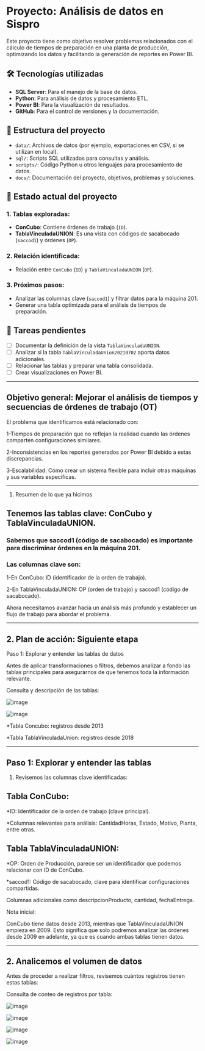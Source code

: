 # Proyecto: Análisis de datos en Sispro

Este proyecto tiene como objetivo resolver problemas relacionados con el cálculo de tiempos de preparación en una planta de producción, optimizando los datos y facilitando la generación de reportes en Power BI.

## 🛠️ Tecnologías utilizadas
- **SQL Server**: Para el manejo de la base de datos.
- **Python**: Para análisis de datos y procesamiento ETL.
- **Power BI**: Para la visualización de resultados.
- **GitHub**: Para el control de versiones y la documentación.

## 📂 Estructura del proyecto
- `data/`: Archivos de datos (por ejemplo, exportaciones en CSV, si se utilizan en local).
- `sql/`: Scripts SQL utilizados para consultas y análisis.
- `scripts/`: Código Python u otros lenguajes para procesamiento de datos.
- `docs/`: Documentación del proyecto, objetivos, problemas y soluciones.

## 🚀 Estado actual del proyecto
### 1. **Tablas exploradas**:
   - **ConCubo**: Contiene órdenes de trabajo (`ID`).
   - **TablaVinculadaUNION**: Es una vista con códigos de sacabocado (`saccod1`) y órdenes (`OP`).
### 2. **Relación identificada**:
   - Relación entre `ConCubo` (`ID`) y `TablaVinculadaUNION` (`OP`).
### 3. **Próximos pasos**:
   - Analizar las columnas clave (`saccod1`) y filtrar datos para la máquina 201.
   - Generar una tabla optimizada para el análisis de tiempos de preparación.

## 📝 Tareas pendientes
- [ ] Documentar la definición de la vista `TablaVinculadaUNION`.
- [ ] Analizar si la tabla `TablaVinculadaUnion20210702` aporta datos adicionales.
- [ ] Relacionar las tablas y preparar una tabla consolidada.
- [ ] Crear visualizaciones en Power BI.

----------------
## Objetivo general: Mejorar el análisis de tiempos y secuencias de órdenes de trabajo (OT)
El problema que identificamos está relacionado con:

1-Tiempos de preparación que no reflejan la realidad cuando las órdenes comparten configuraciones similares.

2-Inconsistencias en los reportes generados por Power BI debido a estas discrepancias.

3-Escalabilidad: Cómo crear un sistema flexible para incluir otras máquinas y sus variables específicas.

-----------
1. Resumen de lo que ya hicimos

## Tenemos las tablas clave: ConCubo y TablaVinculadaUNION.

### Sabemos que saccod1 (código de sacabocado) es importante para discriminar órdenes en la máquina 201.

### Las columnas clave son:

1-En ConCubo: ID (identificador de la orden de trabajo).

2-En TablaVinculadaUNION: OP (orden de trabajo) y saccod1 (código de sacabocado).

Ahora necesitamos avanzar hacia un análisis más profundo y establecer un flujo de trabajo para abordar el problema.

------

## 2. Plan de acción: Siguiente etapa

Paso 1: Explorar y entender las tablas de datos

Antes de aplicar transformaciones o filtros, debemos analizar a fondo las tablas principales para asegurarnos de que tenemos toda la información relevante.

Consulta y descripción de las tablas:

![image](https://github.com/user-attachments/assets/15870bd7-3477-4e9e-bd66-bafeb35e4160)

![image](https://github.com/user-attachments/assets/2e47793b-a202-42cd-94a6-4c0dce74ad49)

*Tabla Concubo: registros desde 2013

*Tabla TablaVinculadaUnion: registros desde 2018

---------------------

## Paso 1: Explorar y entender las tablas

1. Revisemos las columnas clave identificadas:

## Tabla ConCubo:

*ID: Identificador de la orden de trabajo (clave principal).

*Columnas relevantes para análisis: CantidadHoras, Estado, Motivo, Planta, entre otras.

## Tabla TablaVinculadaUNION:

*OP: Orden de Producción, parece ser un identificador que podemos relacionar con ID de ConCubo.

*saccod1: Código de sacabocado, clave para identificar configuraciones compartidas.


Columnas adicionales como descripcionProducto, cantidad, fechaEntrega.

Nota inicial:

ConCubo tiene datos desde 2013, mientras que TablaVinculadaUNION empieza en 2009. Esto significa que solo podremos analizar las órdenes desde 2009 en adelante, ya que es cuando ambas tablas tienen datos.

----------------

## 2. Analicemos el volumen de datos

Antes de proceder a realizar filtros, revisemos cuántos registros tienen estas tablas:

Consulta de conteo de registros por tabla:

![image](https://github.com/user-attachments/assets/e56aed2e-b9f7-4b8c-959a-577fb91f1b17)

![image](https://github.com/user-attachments/assets/406cfdba-b28a-484f-96f8-dcbdd911fa13)

![image](https://github.com/user-attachments/assets/b2bf4895-2021-4e75-bf9c-7b6f5b0cc5e4)

![image](https://github.com/user-attachments/assets/b61a17d7-a0ee-4e9a-9189-ee8459a81829)










